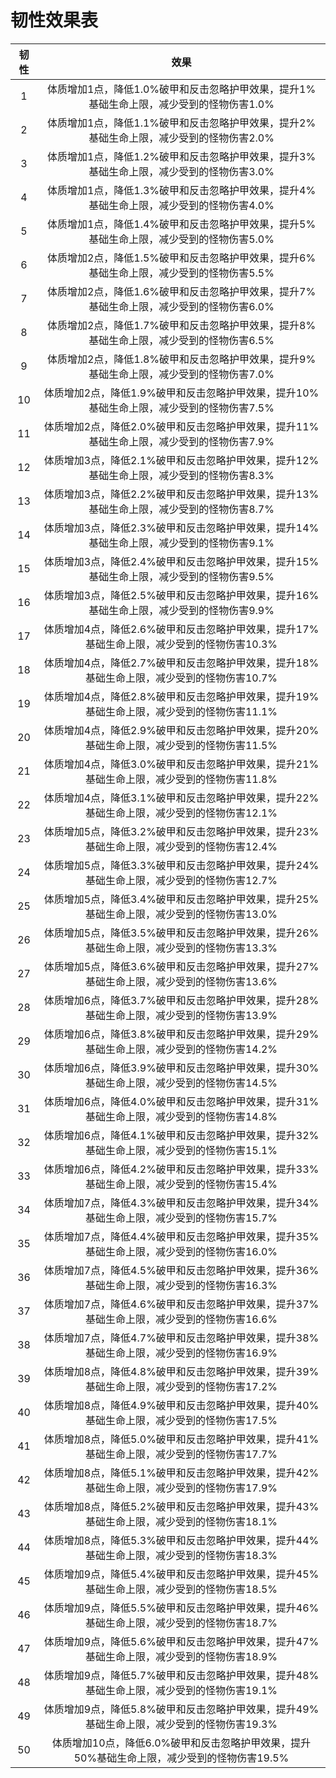 # 韧性效果表

| 韧性 | 效果 |
| :----: | :----: |
| 1 | 体质增加1点，降低1.0%破甲和反击忽略护甲效果，提升1%基础生命上限，减少受到的怪物伤害1.0% |
| 2 | 体质增加1点，降低1.1%破甲和反击忽略护甲效果，提升2%基础生命上限，减少受到的怪物伤害2.0% |
| 3 | 体质增加1点，降低1.2%破甲和反击忽略护甲效果，提升3%基础生命上限，减少受到的怪物伤害3.0% |
| 4 | 体质增加1点，降低1.3%破甲和反击忽略护甲效果，提升4%基础生命上限，减少受到的怪物伤害4.0% |
| 5 | 体质增加1点，降低1.4%破甲和反击忽略护甲效果，提升5%基础生命上限，减少受到的怪物伤害5.0% |
| 6 | 体质增加2点，降低1.5%破甲和反击忽略护甲效果，提升6%基础生命上限，减少受到的怪物伤害5.5% |
| 7 | 体质增加2点，降低1.6%破甲和反击忽略护甲效果，提升7%基础生命上限，减少受到的怪物伤害6.0% |
| 8 | 体质增加2点，降低1.7%破甲和反击忽略护甲效果，提升8%基础生命上限，减少受到的怪物伤害6.5% |
| 9 | 体质增加2点，降低1.8%破甲和反击忽略护甲效果，提升9%基础生命上限，减少受到的怪物伤害7.0% |
| 10 | 体质增加2点，降低1.9%破甲和反击忽略护甲效果，提升10%基础生命上限，减少受到的怪物伤害7.5% |
| 11 | 体质增加2点，降低2.0%破甲和反击忽略护甲效果，提升11%基础生命上限，减少受到的怪物伤害7.9% |
| 12 | 体质增加3点，降低2.1%破甲和反击忽略护甲效果，提升12%基础生命上限，减少受到的怪物伤害8.3% |
| 13 | 体质增加3点，降低2.2%破甲和反击忽略护甲效果，提升13%基础生命上限，减少受到的怪物伤害8.7% |
| 14 | 体质增加3点，降低2.3%破甲和反击忽略护甲效果，提升14%基础生命上限，减少受到的怪物伤害9.1% |
| 15 | 体质增加3点，降低2.4%破甲和反击忽略护甲效果，提升15%基础生命上限，减少受到的怪物伤害9.5% |
| 16 | 体质增加3点，降低2.5%破甲和反击忽略护甲效果，提升16%基础生命上限，减少受到的怪物伤害9.9% |
| 17 | 体质增加4点，降低2.6%破甲和反击忽略护甲效果，提升17%基础生命上限，减少受到的怪物伤害10.3% |
| 18 | 体质增加4点，降低2.7%破甲和反击忽略护甲效果，提升18%基础生命上限，减少受到的怪物伤害10.7% |
| 19 | 体质增加4点，降低2.8%破甲和反击忽略护甲效果，提升19%基础生命上限，减少受到的怪物伤害11.1% |
| 20 | 体质增加4点，降低2.9%破甲和反击忽略护甲效果，提升20%基础生命上限，减少受到的怪物伤害11.5% |
| 21 | 体质增加4点，降低3.0%破甲和反击忽略护甲效果，提升21%基础生命上限，减少受到的怪物伤害11.8% |
| 22 | 体质增加4点，降低3.1%破甲和反击忽略护甲效果，提升22%基础生命上限，减少受到的怪物伤害12.1% |
| 23 | 体质增加5点，降低3.2%破甲和反击忽略护甲效果，提升23%基础生命上限，减少受到的怪物伤害12.4% |
| 24 | 体质增加5点，降低3.3%破甲和反击忽略护甲效果，提升24%基础生命上限，减少受到的怪物伤害12.7% |
| 25 | 体质增加5点，降低3.4%破甲和反击忽略护甲效果，提升25%基础生命上限，减少受到的怪物伤害13.0% |
| 26 | 体质增加5点，降低3.5%破甲和反击忽略护甲效果，提升26%基础生命上限，减少受到的怪物伤害13.3% |
| 27 | 体质增加5点，降低3.6%破甲和反击忽略护甲效果，提升27%基础生命上限，减少受到的怪物伤害13.6% |
| 28 | 体质增加6点，降低3.7%破甲和反击忽略护甲效果，提升28%基础生命上限，减少受到的怪物伤害13.9% |
| 29 | 体质增加6点，降低3.8%破甲和反击忽略护甲效果，提升29%基础生命上限，减少受到的怪物伤害14.2% |
| 30 | 体质增加6点，降低3.9%破甲和反击忽略护甲效果，提升30%基础生命上限，减少受到的怪物伤害14.5% |
| 31 | 体质增加6点，降低4.0%破甲和反击忽略护甲效果，提升31%基础生命上限，减少受到的怪物伤害14.8% |
| 32 | 体质增加6点，降低4.1%破甲和反击忽略护甲效果，提升32%基础生命上限，减少受到的怪物伤害15.1% |
| 33 | 体质增加6点，降低4.2%破甲和反击忽略护甲效果，提升33%基础生命上限，减少受到的怪物伤害15.4% |
| 34 | 体质增加7点，降低4.3%破甲和反击忽略护甲效果，提升34%基础生命上限，减少受到的怪物伤害15.7% |
| 35 | 体质增加7点，降低4.4%破甲和反击忽略护甲效果，提升35%基础生命上限，减少受到的怪物伤害16.0% |
| 36 | 体质增加7点，降低4.5%破甲和反击忽略护甲效果，提升36%基础生命上限，减少受到的怪物伤害16.3% |
| 37 | 体质增加7点，降低4.6%破甲和反击忽略护甲效果，提升37%基础生命上限，减少受到的怪物伤害16.6% |
| 38 | 体质增加7点，降低4.7%破甲和反击忽略护甲效果，提升38%基础生命上限，减少受到的怪物伤害16.9% |
| 39 | 体质增加8点，降低4.8%破甲和反击忽略护甲效果，提升39%基础生命上限，减少受到的怪物伤害17.2% |
| 40 | 体质增加8点，降低4.9%破甲和反击忽略护甲效果，提升40%基础生命上限，减少受到的怪物伤害17.5% |
| 41 | 体质增加8点，降低5.0%破甲和反击忽略护甲效果，提升41%基础生命上限，减少受到的怪物伤害17.7% |
| 42 | 体质增加8点，降低5.1%破甲和反击忽略护甲效果，提升42%基础生命上限，减少受到的怪物伤害17.9% |
| 43 | 体质增加8点，降低5.2%破甲和反击忽略护甲效果，提升43%基础生命上限，减少受到的怪物伤害18.1% |
| 44 | 体质增加8点，降低5.3%破甲和反击忽略护甲效果，提升44%基础生命上限，减少受到的怪物伤害18.3% |
| 45 | 体质增加9点，降低5.4%破甲和反击忽略护甲效果，提升45%基础生命上限，减少受到的怪物伤害18.5% |
| 46 | 体质增加9点，降低5.5%破甲和反击忽略护甲效果，提升46%基础生命上限，减少受到的怪物伤害18.7% |
| 47 | 体质增加9点，降低5.6%破甲和反击忽略护甲效果，提升47%基础生命上限，减少受到的怪物伤害18.9% |
| 48 | 体质增加9点，降低5.7%破甲和反击忽略护甲效果，提升48%基础生命上限，减少受到的怪物伤害19.1% |
| 49 | 体质增加9点，降低5.8%破甲和反击忽略护甲效果，提升49%基础生命上限，减少受到的怪物伤害19.3% |
| 50 | 体质增加10点，降低6.0%破甲和反击忽略护甲效果，提升50%基础生命上限，减少受到的怪物伤害19.5% |

